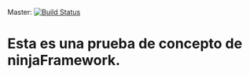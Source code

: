 Master: [![Build Status](https://travis-ci.org/charlyraffellini/pruebadeconceptoNinja.svg?branch=master)](https://travis-ci.org/charlyraffellini/pruebadeconceptoNinja)

# Esta es una prueba de concepto de ninjaFramework.